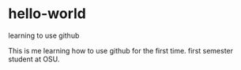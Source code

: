 # hello-world
learning to use github

This is me learning how to use github for the first time. first semester student at OSU. 
